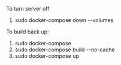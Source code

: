 
To turn server off
1. sudo docker-compose down --volumes

To build back  up:
1. sudo docker-compose 
2. sudo docker-compose build --no-cache
3. sudo docker-compose up